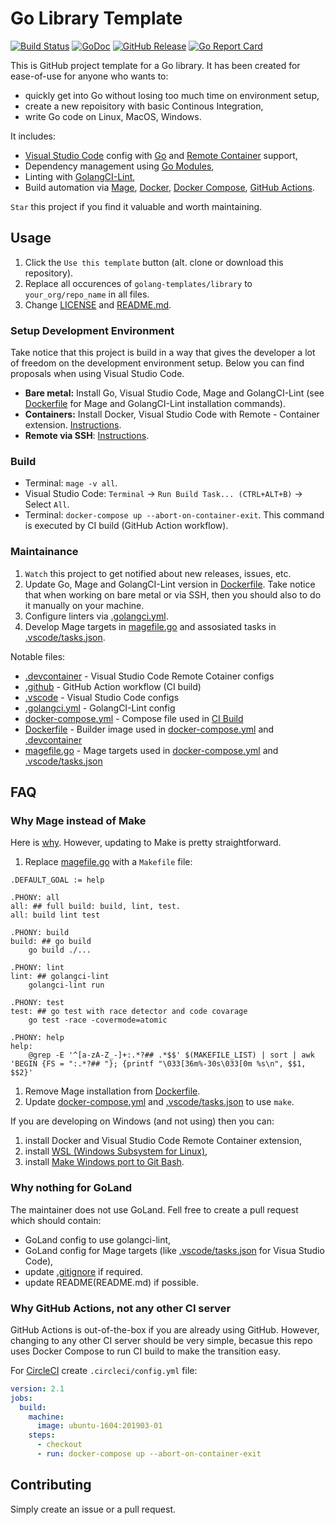 # Go Library Template

[![Build Status](https://github.com/golang-templates/library/workflows/build/badge.svg)](https://github.com/golang-templates/library/actions?query=workflow%3Abuild)
[![GoDoc](https://godoc.org/github.com/golang-templates/library?status.svg)](https://godoc.org/github.com/golang-templates/library)
[![GitHub Release](https://img.shields.io/github/release/golang-templates/library.svg)](https://github.com/golang-templates/library/releases)
[![Go Report Card](https://goreportcard.com/badge/github.com/golang-templates/library)](https://goreportcard.com/report/github.com/golang-templates/library)

This is GitHub project template for a Go library. It has been created for ease-of-use for anyone who wants to:

- quickly get into Go without losing too much time on environment setup,
- create a new repoisitory with basic Continous Integration,
- write Go code on Linux, MacOS, Windows.

It includes:

- [Visual Studio Code](https://code.visualstudio.com) config with [Go](https://code.visualstudio.com/docs/languages/go) and [Remote Container](https://code.visualstudio.com/docs/remote/containers) support,
- Dependency management using [Go Modules](https://github.com/golang/go/wiki/Modules),
- Linting with [GolangCI-Lint](https://github.com/golangci/golangci-lint),
- Build automation via [Mage](https://magefile.org), [Docker](https://docs.docker.com/engine), [Docker Compose](https://docs.docker.com/compose), [GitHub Actions](https://github.com/features/actions).

`Star` this project if you find it valuable and worth maintaining.

## Usage

1. Click the `Use this template` button (alt. clone or download this repository).
1. Replace all occurences of `golang-templates/library` to `your_org/repo_name` in all files.
1. Change [LICENSE](LICENSE) and [README.md](README.md).

### Setup Development Environment

Take notice that this project is build in a way that gives the developer a lot of freedom on the development environment setup. Below you can find proposals when using Visual Studio Code.

- **Bare metal:** Install Go, Visual Studio Code, Mage and GolangCI-Lint (see [Dockerfile](Dockerfile) for Mage and GolangCI-Lint installation commands).
- **Containers:** Install Docker, Visual Studio Code with Remote - Container extension. [Instructions](https://code.visualstudio.com/docs/remote/containers).
- **Remote via SSH**: [Instructions](https://code.visualstudio.com/docs/remote/ssh).

### Build

- Terminal: `mage -v all`.
- Visual Studio Code: `Terminal` → `Run Build Task... (CTRL+ALT+B)` → Select `All`.
- Terminal: `docker-compose up --abort-on-container-exit`. This command is executed by CI build (GitHub Action workflow).

### Maintainance

1. `Watch` this project to get notified about new releases, issues, etc.
1. Update Go, Mage and GolangCI-Lint version in [Dockerfile](Dockerfile). Take notice that when working on bare metal or via SSH, then you should also to do it manually on your machine.
1. Configure linters via [.golangci.yml](.golangci.yml).
1. Develop Mage targets in [magefile.go](magefile.go) and assosiated tasks in [.vscode/tasks.json](.vscode/tasks.json).

Notable files:

- [.devcontainer](.devcontainer/devcontainer.json) - Visual Studio Code Remote Cotainer configs
- [.github](.github/workflows/build.yml) - GitHub Action workflow (CI build)
- [.vscode](.vscode) - Visual Studio Code configs
- [.golangci.yml](.golangci.yml) - GolangCI-Lint config
- [docker-compose.yml](docker-compose.yml) - Compose file used in [CI Build](.github/workflows/build.yml)
- [Dockerfile](Dockerfile) - Builder image used in [docker-compose.yml](docker-compose.yml) and [.devcontainer](.devcontainer/devcontainer.json)
- [magefile.go](magefile.go) - Mage targets used in [docker-compose.yml](docker-compose.yml) and [.vscode/tasks.json](.vscode/tasks.json)

## FAQ

### Why Mage instead of Make

Here is [why](https://github.com/magefile/mage#why).
However, updating to Make is pretty straightforward.

1. Replace [magefile.go](magefile.go) with a `Makefile` file:

```make
.DEFAULT_GOAL := help

.PHONY: all
all: ## full build: build, lint, test.
all: build lint test 

.PHONY: build
build: ## go build
	go build ./...

.PHONY: lint
lint: ## golangci-lint
	golangci-lint run

.PHONY: test
test: ## go test with race detector and code covarage
	go test -race -covermode=atomic

.PHONY: help
help:
	@grep -E '^[a-zA-Z_-]+:.*?## .*$$' $(MAKEFILE_LIST) | sort | awk 'BEGIN {FS = ":.*?## "}; {printf "\033[36m%-30s\033[0m %s\n", $$1, $$2}'
```

1. Remove Mage installation from [Dockerfile](Dockerfile).
1. Update [docker-compose.yml](docker-compose.yml) and [.vscode/tasks.json](.vscode/tasks.json) to use `make`.

If you are developing on Windows (and not using) then you can:

1. install Docker and Visual Studio Code Remote Container extension,
1. install [WSL (Windows Subsystem for Linux)](https://docs.microsoft.com/en-us/windows/wsl/install-win10),
1. install [Make Windows port to Git Bash](https://gist.github.com/evanwill/0207876c3243bbb6863e65ec5dc3f058).

### Why nothing for GoLand

The maintainer does not use GoLand. Fell free to create a pull request which should contain:

- GoLand config to use golangci-lint,
- GoLand config for Mage targets (like [.vscode/tasks.json](.vscode/tasks.json) for Visua Studio Code),
- update [.gitignore](.gitignore) if required.
- update README(README.md) if possible.

### Why GitHub Actions, not any other CI server

GitHub Actions is out-of-the-box if you are already using GitHub.
However, changing to any other CI server should be very simple, becasue this repo uses Docker Compose to run CI build to make the transition easy.

For [CircleCI](https://circleci.com/docs/2.0/executor-types/#using-machine) create `.circleci/config.yml` file:

```yml
version: 2.1
jobs:
  build:
    machine:
      image: ubuntu-1604:201903-01
    steps:
      - checkout
      - run: docker-compose up --abort-on-container-exit
```

## Contributing

Simply create an issue or a pull request.

